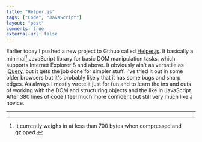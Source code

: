 ```yaml
---
title: "Helper.js"
tags: ["Code", "JavaScript"]
layout: "post"
comments: true
external-url: false
---
```


Earlier today I pushed a new project to Github called [Helper.js](https://github.com/gummesson/helper.js). It basically a minimal[^20130526-1] JavaScript library for basic DOM manipulation tasks, which supports Internet Explorer 8 and above. It obviously ain't as versatile as [jQuery](http://www.jquery.com/), but it gets the job done for simpler stuff. I've tried it out in some older browsers but it's probably likely that it has some bugs and sharp edges. As always I mostly wrote it just for fun and to learn the ins and outs of working with the DOM and structuring objects and the like in JavaScript. After 380 lines of code I feel much more confident but still very much like a novice.

* * *

[^20130526-1]: It currently weighs in at less than 700 bytes when compressed and gzipped.
